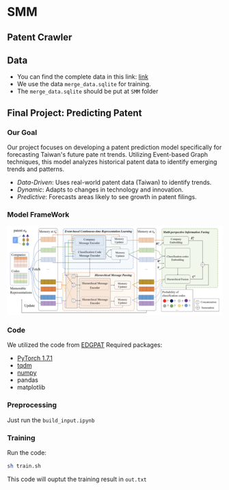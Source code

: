 # SMM
## Patent Crawler

## Data
- You can find the complete data in this link: [link](https://drive.google.com/drive/folders/126X007qTLFmRhL6Fr0MCaCgDAZLMSM7F?usp=sharing)
- We use the data `merge_data.sqlite`  for training.
- The `merge_data.sqlite` should be put at `SMM` folder
## Final Project: Predicting Patent
### Our Goal
Our project focuses on developing a patent prediction model specifically for forecasting Taiwan's future pate
nt trends. Utilizing Event-based Graph techniques, this model analyzes historical patent data to identify emerging trends and patterns.
- *Data-Driven*: Uses real-world patent data (Taiwan) to identify trends.
- *Dynamic*: Adapts to changes in technology and innovation.
- *Predictive*: Forecasts areas likely to see growth in patent filings.
### Model FrameWork
![model architecture](pic/model_architecture.png "Model Architecture")
### Code
We utilized the code from [EDGPAT](https://github.com/Hope-Rita/EDGPAT)
Required packages:
- [PyTorch 1.7.1](https://pytorch.org/)
- [tqdm](https://github.com/tqdm/tqdm)
- [numpy](https://github.com/numpy/numpy)
- pandas
- matplotlib
### Preprocessing
Just run the `build_input.ipynb`
### Training
Run the code:
```bash
sh train.sh
```
This code will ouptut the training result in `out.txt`

